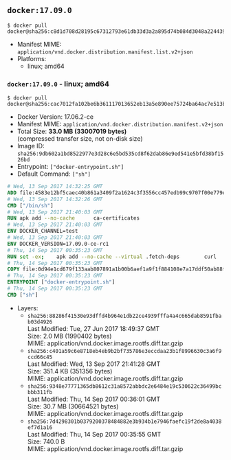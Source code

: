 ## `docker:17.09.0`

```console
$ docker pull docker@sha256:c8d1d708d28195c67312793e61db33d3a2a895d74b084d3048a2244391ae2cec
```

-	Manifest MIME: `application/vnd.docker.distribution.manifest.list.v2+json`
-	Platforms:
	-	linux; amd64

### `docker:17.09.0` - linux; amd64

```console
$ docker pull docker@sha256:cac7012fa102be6b361117013652eb13a5e890ee75724ba64ac7e513b5771d19
```

-	Docker Version: 17.06.2-ce
-	Manifest MIME: `application/vnd.docker.distribution.manifest.v2+json`
-	Total Size: **33.0 MB (33007019 bytes)**  
	(compressed transfer size, not on-disk size)
-	Image ID: `sha256:9db602a1bd8522977e3d28c6e5bd535cd8f62dab86e9ed541e5bfd38bf1526bd`
-	Entrypoint: `["docker-entrypoint.sh"]`
-	Default Command: `["sh"]`

```dockerfile
# Wed, 13 Sep 2017 14:32:25 GMT
ADD file:4583e12bf5caec40b861a3409f2a1624c3f3556cc457edb99c9707f00e779e45 in / 
# Wed, 13 Sep 2017 14:32:26 GMT
CMD ["/bin/sh"]
# Wed, 13 Sep 2017 21:40:03 GMT
RUN apk add --no-cache 		ca-certificates
# Wed, 13 Sep 2017 21:40:03 GMT
ENV DOCKER_CHANNEL=test
# Wed, 13 Sep 2017 21:40:03 GMT
ENV DOCKER_VERSION=17.09.0-ce-rc1
# Thu, 14 Sep 2017 00:35:23 GMT
RUN set -ex; 	apk add --no-cache --virtual .fetch-deps 		curl 		tar 	; 		apkArch="$(apk --print-arch)"; 	case "$apkArch" in 		x86_64) dockerArch='x86_64' ;; 		ppc64le) dockerArch='ppc64le' ;; 		s390x) dockerArch='s390x' ;; 		*) echo >&2 "error: unsupported architecture ($apkArch)"; exit 1 ;;	esac; 		if ! curl -fL -o docker.tgz "https://download.docker.com/linux/static/${DOCKER_CHANNEL}/${dockerArch}/docker-${DOCKER_VERSION}.tgz"; then 		echo >&2 "error: failed to download 'docker-${DOCKER_VERSION}' from '${DOCKER_CHANNEL}' for '${dockerArch}'"; 		exit 1; 	fi; 		tar --extract 		--file docker.tgz 		--strip-components 1 		--directory /usr/local/bin/ 	; 	rm docker.tgz; 		apk del .fetch-deps; 		dockerd -v; 	docker -v
# Thu, 14 Sep 2017 00:35:23 GMT
COPY file:0d94e1cd679f133aab807891a1b00b6aef1a9f1f884108e7a17ddf50ab88f1fb in /usr/local/bin/ 
# Thu, 14 Sep 2017 00:35:23 GMT
ENTRYPOINT ["docker-entrypoint.sh"]
# Thu, 14 Sep 2017 00:35:23 GMT
CMD ["sh"]
```

-	Layers:
	-	`sha256:88286f41530e93dffd4b964e1db22ce4939fffa4a4c665dab8591fbab03d4926`  
		Last Modified: Tue, 27 Jun 2017 18:49:37 GMT  
		Size: 2.0 MB (1990402 bytes)  
		MIME: application/vnd.docker.image.rootfs.diff.tar.gzip
	-	`sha256:c401a59c6e8718eb4eb9b2bf735786e3eccdaa23b1f8996630c3a6f9ccd66c45`  
		Last Modified: Wed, 13 Sep 2017 21:41:28 GMT  
		Size: 351.4 KB (351356 bytes)  
		MIME: application/vnd.docker.image.rootfs.diff.tar.gzip
	-	`sha256:9348e77771365db8612c31a8572abbdc2e6484e19c530622c36499bcbbb311fb`  
		Last Modified: Thu, 14 Sep 2017 00:36:01 GMT  
		Size: 30.7 MB (30664521 bytes)  
		MIME: application/vnd.docker.image.rootfs.diff.tar.gzip
	-	`sha256:7d4298301b0379200378484882e3b934b1e7946faefc19f2de8a4038ef7d1a16`  
		Last Modified: Thu, 14 Sep 2017 00:35:55 GMT  
		Size: 740.0 B  
		MIME: application/vnd.docker.image.rootfs.diff.tar.gzip
